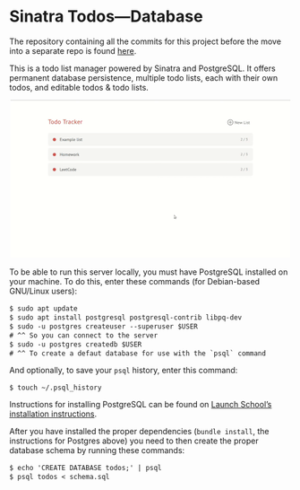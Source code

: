 # Sinatra Todos&mdash;Database #

The repository containing all the commits for this project before the move
into a separate repo is found [here](https://github.com/johnisom/RB185).

This is a todo list manager powered by Sinatra and PostgreSQL. It offers
permanent database persistence, multiple todo lists, each with their own
todos, and editable todos & todo lists.

<p align="center">
  <img alt="GIF screen recording of application in use"
       src="example.gif">
</p>

To be able to run this server locally, you must have PostgreSQL installed on
your machine. To do this, enter these commands (for Debian-based GNU/Linux
users):

```
$ sudo apt update
$ sudo apt install postgresql postgresql-contrib libpq-dev
$ sudo -u postgres createuser --superuser $USER
# ^^ So you can connect to the server
$ sudo -u postgres createdb $USER
# ^^ To create a defaut database for use with the `psql` command
```

And optionally, to save your `psql` history, enter this command:

```
$ touch ~/.psql_history
```

Instructions for installing PostgreSQL can be found on [Launch School’s
installation instructions][install].

After you have installed the proper dependencies (`bundle install`, the
instructions for Postgres above) you need to then create the proper database
schema by running these commands:

```
$ echo 'CREATE DATABASE todos;' | psql
$ psql todos < schema.sql
```

[install]: https://launchschool.com/blog/how-to-install-postgres-for-linux
